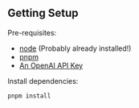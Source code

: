 ## Getting Setup

Pre-requisites:

- [node](https://nodejs.org/) (Probably already installed!)
- [pnpm](https://pnpm.io/)
- [An OpenAI API Key](https://platform.openai.com/account/api-keys)

Install dependencies:

```
pnpm install
```
